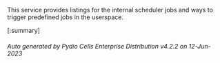 






This service provides listings for the internal scheduler jobs and ways to trigger predefined jobs in the userspace.

[:summary]

###### Auto generated by Pydio Cells Enterprise Distribution v4.2.2 on 12-Jun-2023
